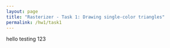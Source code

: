 ```yaml
---
layout: page
title: "Rasterizer - Task 1: Drawing single-color triangles"
permalink: /hw1/task1
---
```


hello testing 123